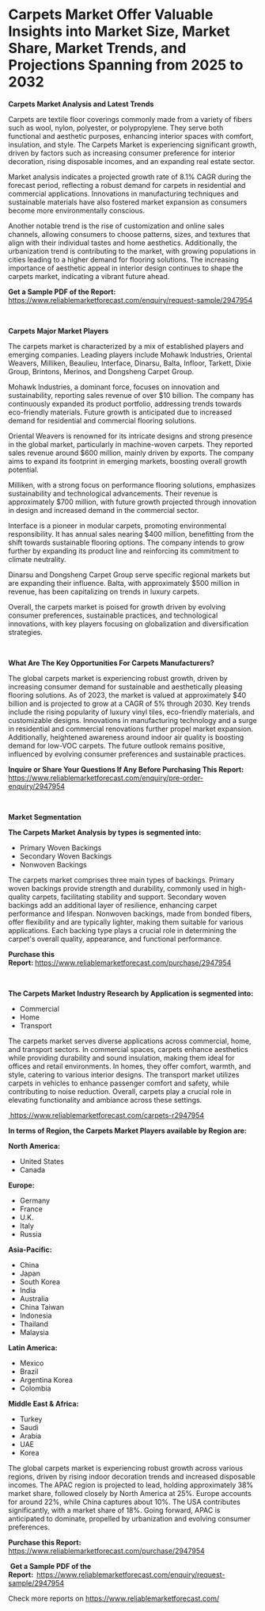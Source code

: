 <p><h1>Carpets Market Offer Valuable Insights into Market Size, Market Share, Market Trends, and Projections Spanning from 2025 to 2032</h1></p><p><strong>Carpets Market Analysis and Latest Trends</strong></p>
<p><p>Carpets are textile floor coverings commonly made from a variety of fibers such as wool, nylon, polyester, or polypropylene. They serve both functional and aesthetic purposes, enhancing interior spaces with comfort, insulation, and style. The Carpets Market is experiencing significant growth, driven by factors such as increasing consumer preference for interior decoration, rising disposable incomes, and an expanding real estate sector. </p><p>Market analysis indicates a projected growth rate of 8.1% CAGR during the forecast period, reflecting a robust demand for carpets in residential and commercial applications. Innovations in manufacturing techniques and sustainable materials have also fostered market expansion as consumers become more environmentally conscious. </p><p>Another notable trend is the rise of customization and online sales channels, allowing consumers to choose patterns, sizes, and textures that align with their individual tastes and home aesthetics. Additionally, the urbanization trend is contributing to the market, with growing populations in cities leading to a higher demand for flooring solutions. The increasing importance of aesthetic appeal in interior design continues to shape the carpets market, indicating a vibrant future ahead.</p></p>
<p><strong>Get a Sample PDF of the Report:&nbsp;</strong> <a href="https://www.reliablemarketforecast.com/enquiry/request-sample/2947954?utm_campaign=3386&utm_medium=2&utm_source=Github&utm_content=ia&utm_term=12032025&utm_id=carpets">https://www.reliablemarketforecast.com/enquiry/request-sample/2947954</a></p>
<p>&nbsp;</p>
<p><strong>Carpets Major Market Players</strong></p>
<p><p>The carpets market is characterized by a mix of established players and emerging companies. Leading players include Mohawk Industries, Oriental Weavers, Milliken, Beaulieu, Interface, Dinarsu, Balta, Infloor, Tarkett, Dixie Group, Brintons, Merinos, and Dongsheng Carpet Group. </p><p>Mohawk Industries, a dominant force, focuses on innovation and sustainability, reporting sales revenue of over $10 billion. The company has continuously expanded its product portfolio, addressing trends towards eco-friendly materials. Future growth is anticipated due to increased demand for residential and commercial flooring solutions.</p><p>Oriental Weavers is renowned for its intricate designs and strong presence in the global market, particularly in machine-woven carpets. They reported sales revenue around $600 million, mainly driven by exports. The company aims to expand its footprint in emerging markets, boosting overall growth potential.</p><p>Milliken, with a strong focus on performance flooring solutions, emphasizes sustainability and technological advancements. Their revenue is approximately $700 million, with future growth projected through innovation in design and increased demand in the commercial sector.</p><p>Interface is a pioneer in modular carpets, promoting environmental responsibility. It has annual sales nearing $400 million, benefitting from the shift towards sustainable flooring options. The company intends to grow further by expanding its product line and reinforcing its commitment to climate neutrality.</p><p>Dinarsu and Dongsheng Carpet Group serve specific regional markets but are expanding their influence. Balta, with approximately $500 million in revenue, has been capitalizing on trends in luxury carpets.</p><p>Overall, the carpets market is poised for growth driven by evolving consumer preferences, sustainable practices, and technological innovations, with key players focusing on globalization and diversification strategies.</p></p>
<p>&nbsp;</p>
<p><strong>What Are The Key Opportunities For Carpets Manufacturers?</strong></p>
<p><p>The global carpets market is experiencing robust growth, driven by increasing consumer demand for sustainable and aesthetically pleasing flooring solutions. As of 2023, the market is valued at approximately $40 billion and is projected to grow at a CAGR of 5% through 2030. Key trends include the rising popularity of luxury vinyl tiles, eco-friendly materials, and customizable designs. Innovations in manufacturing technology and a surge in residential and commercial renovations further propel market expansion. Additionally, heightened awareness around indoor air quality is boosting demand for low-VOC carpets. The future outlook remains positive, influenced by evolving consumer preferences and sustainable practices.</p></p>
<p><strong>Inquire or Share Your Questions If Any Before Purchasing This Report:</strong> <a href="https://www.reliablemarketforecast.com/enquiry/pre-order-enquiry/2947954?utm_campaign=3386&utm_medium=2&utm_source=Github&utm_content=ia&utm_term=12032025&utm_id=carpets">https://www.reliablemarketforecast.com/enquiry/pre-order-enquiry/2947954</a></p>
<p>&nbsp;</p>
<p><strong>Market Segmentation</strong></p>
<p><strong>The Carpets Market Analysis by types is segmented into:</strong></p>
<p><ul><li>Primary Woven Backings</li><li>Secondary Woven Backings</li><li>Nonwoven Backings</li></ul></p>
<p><p>The carpets market comprises three main types of backings. Primary woven backings provide strength and durability, commonly used in high-quality carpets, facilitating stability and support. Secondary woven backings add an additional layer of resilience, enhancing carpet performance and lifespan. Nonwoven backings, made from bonded fibers, offer flexibility and are typically lighter, making them suitable for various applications. Each backing type plays a crucial role in determining the carpet's overall quality, appearance, and functional performance.</p></p>
<p><strong>Purchase this Report:&nbsp;</strong><a href="https://www.reliablemarketforecast.com/purchase/2947954?utm_campaign=3386&utm_medium=2&utm_source=Github&utm_content=ia&utm_term=12032025&utm_id=carpets">https://www.reliablemarketforecast.com/purchase/2947954</a></p>
<p>&nbsp;</p>
<p><strong>The Carpets Market Industry Research by Application is segmented into:</strong></p>
<p><ul><li>Commercial</li><li>Home</li><li>Transport</li></ul></p>
<p><p>The carpets market serves diverse applications across commercial, home, and transport sectors. In commercial spaces, carpets enhance aesthetics while providing durability and sound insulation, making them ideal for offices and retail environments. In homes, they offer comfort, warmth, and style, catering to various interior designs. The transport market utilizes carpets in vehicles to enhance passenger comfort and safety, while contributing to noise reduction. Overall, carpets play a crucial role in elevating functionality and ambiance across these settings.</p></p>
<p><a href="https://www.reliablemarketforecast.com/carpets-r2947954?utm_campaign=3386&utm_medium=2&utm_source=Github&utm_content=ia&utm_term=12032025&utm_id=carpets">&nbsp;https://www.reliablemarketforecast.com/carpets-r2947954</a></p>
<p><strong>In terms of Region, the Carpets Market Players available by Region are:</strong></p>
<p>
    <p> <strong> North America: </strong>
        <ul>
            <li>United States</li>
            <li>Canada</li>
        </ul>
        </p> 
    <p> <strong> Europe: </strong>
        <ul>
            <li>Germany</li>
            <li>France</li>
            <li>U.K.</li>
            <li>Italy</li>
            <li>Russia</li>
        </ul>
        </p> 
    <p> <strong> Asia-Pacific: </strong>
        <ul>
            <li>China</li>
            <li>Japan</li>
            <li>South Korea</li>
            <li>India</li>
            <li>Australia</li>
            <li>China Taiwan</li>
            <li>Indonesia</li>
            <li>Thailand</li>
            <li>Malaysia</li>
        </ul>
        </p> 
    <p> <strong> Latin America: </strong>
        <ul>
            <li>Mexico</li>
            <li>Brazil</li>
            <li>Argentina Korea</li>
            <li>Colombia</li>
        </ul>
        </p> 
    <p> <strong> Middle East & Africa: </strong>
        <ul>
            <li>Turkey</li>
            <li>Saudi</li>
            <li>Arabia</li>
            <li>UAE</li>
            <li>Korea</li>
        </ul>
    </p>
    </p>
<p><p>The global carpets market is experiencing robust growth across various regions, driven by rising indoor decoration trends and increased disposable incomes. The APAC region is projected to lead, holding approximately 38% market share, followed closely by North America at 25%. Europe accounts for around 22%, while China captures about 10%. The USA contributes significantly, with a market share of 18%. Going forward, APAC is anticipated to dominate, propelled by urbanization and evolving consumer preferences.</p></p>
<p><strong>Purchase this Report: </strong><a href="https://www.reliablemarketforecast.com/purchase/2947954?utm_campaign=3386&utm_medium=2&utm_source=Github&utm_content=ia&utm_term=12032025&utm_id=carpets">https://www.reliablemarketforecast.com/purchase/2947954</a></p>
<p>&nbsp;<strong>Get a Sample PDF of the Report:&nbsp;&nbsp;</strong><a href="https://www.reliablemarketforecast.com/enquiry/request-sample/2947954?utm_campaign=3386&utm_medium=2&utm_source=Github&utm_content=ia&utm_term=12032025&utm_id=carpets">https://www.reliablemarketforecast.com/enquiry/request-sample/2947954</a></p>
<p><strong></strong></p>
<p>Check more reports on <a href="https://www.reliablemarketforecast.com/?utm_campaign=3386&utm_medium=2&utm_source=Github&utm_content=ia&utm_term=12032025&utm_id=carpets">https://www.reliablemarketforecast.com/</a></p>